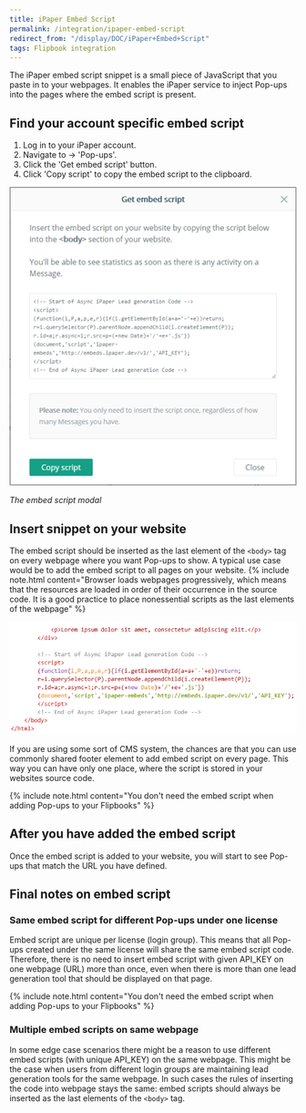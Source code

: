 ```yaml
---
title: iPaper Embed Script
permalink: /integration/ipaper-embed-script
redirect_from: "/display/DOC/iPaper+Embed+Script"
tags: Flipbook integration
---
```


The iPaper embed script snippet is a small piece of JavaScript that you paste in to your webpages. It enables the iPaper service to inject Pop-ups into the pages where the embed script is present.

## Find your account specific embed script

1. Log in to your iPaper account.
2. Navigate to → 'Pop-ups'.
3. Click the 'Get embed script' button.
4. Click 'Copy script' to copy the embed script to the clipboard.

<img src="/images/embed-script-1.png" style="max-width:100%;max-height:100%"/>

*The embed script modal*

## Insert snippet on your website

The embed script should be inserted as the last element of the ```<body>``` tag on every webpage where you want Pop-ups to show. A typical use case would be to add the embed script to all pages on your website.
{% include note.html content="Browser loads webpages progressively, which means that the resources are loaded in order of their occurrence in the source code. It is a good practice to place nonessential scripts as the last elements of the webpage" %}

<img src="/images/embed-script-2.png" style="max-width:100%;max-height:100%"/>

If you are using some sort of CMS system, the chances are that you can use commonly shared footer element to add embed script on every page. This way you can have only one place, where the script is stored in your websites source code.

{% include note.html content="You don't need the embed script when adding Pop-ups to your Flipbooks" %}

## After you have added the embed script

Once the embed script is added to your website, you will start to see Pop-ups that match the URL you have defined.

## Final notes on embed script

### Same embed script for different Pop-ups under one license

Embed script are unique per license (login group). This means that all Pop-ups created under the same license will share the same embed script code. Therefore, there is no need to insert embed script with given API_KEY on one webpage (URL) more than once, even when there is more than one lead generation tool that should be displayed on that page.

{% include note.html content="You don't need the embed script when adding Pop-ups to your Flipbooks" %}

### Multiple embed scripts on same webpage

In some edge case scenarios there might be a reason to use different embed scripts (with unique API_KEY) on the same webpage. This might be the case when users from different login groups are maintaining lead generation tools for the same webpage. In such cases the rules of inserting the code into webpage stays the same: embed scripts should always be inserted as the last elements of the ```<body>``` tag.
